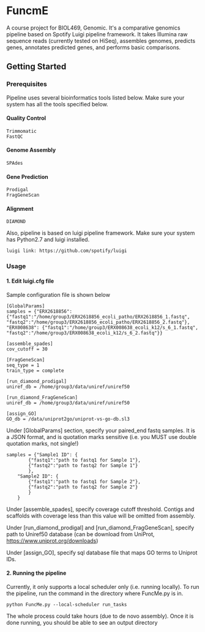# FuncmE

A course project for BIOL469, Genomic. It's a comparative genomics pipeline based on Spotify Luigi pipeline framework. It takes Illumina raw sequence reads (currently tested on HiSeq), assembles genomes, predicts genes, annotates predicted genes, and performs basic comparisons.

## Getting Started

### Prerequisites

Pipeline uses several bioinformatics tools listed below. Make sure your system has all the tools specified below.

#### Quality Control
```
Trimmomatic
FastQC
```

#### Genome Assembly
```
SPAdes
```

#### Gene Prediction
```
Prodigal
FragGeneScan
```

#### Alignment
```
DIAMOND
```

Also, pipeline is based on luigi pipeline framework. Make sure your system has Python2.7 and luigi installed.
```
luigi link: https://github.com/spotify/luigi
```

### Usage

#### 1. Edit luigi.cfg file
Sample configuration file is shown below

```
[GlobalParams]
samples = {"ERX2618856": {"fastq1":"/home/group3/ERX2618856_ecoli_patho/ERX2618856_1.fastq", "fastq2":"/home/group3/ERX2618856_ecoli_patho/ERX2618856_2.fastq"}, "ERX008638": {"fastq1":"/home/group3/ERX008638_ecoli_k12/s_6_1.fastq", "fastq2":"/home/group3/ERX008638_ecoli_k12/s_6_2.fastq"}}

[assemble_spades]
cov_cutoff = 30

[FragGeneScan]
seq_type = 1
train_type = complete

[run_diamond_prodigal]
uniref_db = /home/group3/data/uniref/uniref50

[run_diamond_FragGeneScan]
uniref_db = /home/group3/data/uniref/uniref50

[assign_GO]
GO_db = /data/uniprot2go/uniprot-vs-go-db.sl3
```

Under [GlobalParams] section, specify your paired_end fastq samples.
It is a JSON format, and is quotation marks sensitive (i.e. you MUST use double quotation marks, not single!) 

```
samples = {"Sample1 ID": {
		{"fastq1":"path to fastq1 for Sample 1"},
		{"fastq2":"path to fastq2 for Sample 1"}
		},
	"Sample2 ID": {
		{"fastq1":"path to fastq1 for Sample 2"},
		{"fastq2":"path to fastq2 for Sample 2"}
		}	
	}
```

Under [assemble_spades], specify coverage cutoff threshold. 
Contigs and scaffolds with coverage less than this value will be omitted from assembly.

Under [run_diamond_prodigal] and [run_diamond_FragGeneScan], specify path to Uniref50 database (can be download from UniProt, https://www.uniprot.org/downloads)

Under [assign_GO], specify sql database file that maps GO terms to Uniprot IDs.

#### 2. Running the pipeline
Currently, it only supports a local scheduler only (i.e. running locally).
To run the pipeline, run the command in the directory where FuncMe.py is in.
```
python FuncMe.py --local-scheduler run_tasks
```
The whole process could take hours (due to de novo assembly).
Once it is done running, you should be able to see an output directory
